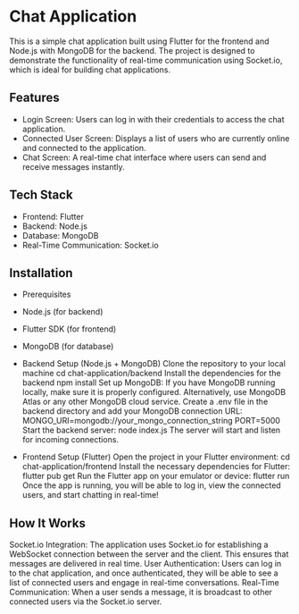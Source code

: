 # Chat Application
This is a simple chat application built using Flutter for the frontend and Node.js with MongoDB for the backend. The project is designed to demonstrate the functionality of real-time communication using Socket.io, which is ideal for building chat applications.

## Features
 - Login Screen: Users can log in with their credentials to access the chat application.
 - Connected User Screen: Displays a list of users who are currently online and connected to the application.
 - Chat Screen: A real-time chat interface where users can send and receive messages instantly.
   
## Tech Stack
 - Frontend: Flutter
 - Backend: Node.js
 - Database: MongoDB
 - Real-Time Communication: Socket.io
   
## Installation
 - Prerequisites
 - Node.js (for backend)
 - Flutter SDK (for frontend)
 - MongoDB (for database)
 - Backend Setup (Node.js + MongoDB)
    Clone the repository to your local machine
    cd chat-application/backend
    Install the dependencies for the backend
      npm install
      Set up MongoDB: If you have MongoDB running locally, make sure it is properly configured.
      Alternatively, use MongoDB Atlas or any other MongoDB cloud service.
      Create a .env file in the backend directory and add your MongoDB connection URL:
      MONGO_URI=mongodb://your_mongo_connection_string
      PORT=5000
      Start the backend server: node index.js
      The server will start and listen for incoming connections.

 - Frontend Setup (Flutter)
    Open the project in your Flutter environment:
    cd chat-application/frontend
    Install the necessary dependencies for Flutter: flutter pub get
    Run the Flutter app on your emulator or device: flutter run
    Once the app is running, you will be able to log in, view the connected users, and start chatting in real-time!

## How It Works
Socket.io Integration: The application uses Socket.io for establishing a WebSocket connection between the server and the client. This ensures that messages are delivered in real time.
User Authentication: Users can log in to the chat application, and once authenticated, they will be able to see a list of connected users and engage in real-time conversations.
Real-Time Communication: When a user sends a message, it is broadcast to other connected users via the Socket.io server.
